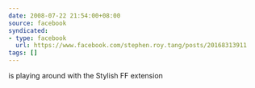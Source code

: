 ```yaml
---
date: 2008-07-22 21:54:00+08:00
source: facebook
syndicated:
- type: facebook
  url: https://www.facebook.com/stephen.roy.tang/posts/20168313911
tags: []
---
```


is playing around with the Stylish FF extension